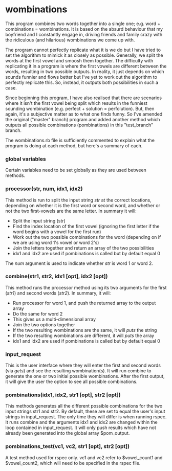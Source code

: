 # wombinations

This program combines two words together into a single one; e.g. word + combinations = wombinations. It is based on the absurd behaviour that my boyfriend and I constantly engage in, driving friends and family crazy with the ridiculous (and hilarious) wombinations we come up with.

The program cannot perfectly replicate what it is we do but I have tried to set the algorithm to mimick it as closely as possible. Generally, we split the words at the first vowel and smoosh them together. The difficulty with replicating it in a program is where the first vowels are different between the words, resulting in two possible outputs. In reality, it just depends on which sounds funnier and flows better but I've yet to work out the algorithm to perfectly replicate this. So, instead, it outputs both possibilities in such a case. 

Since beginning this program, I have also realised that there are scenarios where it isn't the first vowel being split which results in the funniest sounding wombination (e.g. perfect + solution = perfolution). But, then again, it's a subjective matter as to what one finds funny. So I've amended the original ("master" branch) program and added another method which outputs all possible combinations (pombinations) in this "test_branch" branch.

The wombinations.rb file is sufficiently commented to explain what the program is doing at each method, but here's a summary of each.

### global variables
Certain variables need to be set globally as they are used between methods.

### processor(str, num, idx1, idx2)
This method is run to split the input string _str_ at the correct locations, depending on whether it is the first word or second word, and whether or not the two first-vowels are the same letter. In summary it will:
- Split the input string (str)
- Find the index location of the first vowel (ignoring the first letter if the word begins with a vowel for the first run)
- Work out the two possible combinations for the word (depending on if we are using word 1's vowel or word 2's)
- Join the letters together and return an array of the two possibilities
- idx1 and idx2 are used if pombinations is called but by default equal 0

The _num_ argument is used to indicate whether _str_ is word 1 or word 2.

### combine(str1, str2, idx1 [opt], idx2 [opt])
This method runs the processor method using its two arguments for the first (_str1_) and second words (_str2_). In summary, it will:
- Run processor for word 1, and push the returned array to the output array
- Do the same for word 2
- This gives us a multi-dimensional array
- Join the two options together 
- If the two resulting wombinations are the same, it will _puts_ the string
- If the two resulting wombinations are different, it will _puts_ the array
- idx1 and idx2 are used if pombinations is called but by default equal 0

### input_request
This is the user interface where they will enter the first and second words (via _gets_) and see the resulting wombination(s). It will run combine to generate the one or two initial possible wombinations. After the first output, it will give the user the option to see all possible combinations.

### pombinations(idx1, idx2, str1 [opt], str2 [opt])
This methods generates all the different possible combinations for the two input strings str1 and str2. By default, these are set to equal the user's input strings in input_request. The only time they will differ is when running rspec. It runs combine and the arguments idx1 and idx2 are changed within the loop contained in input_request. It will only push results which have not already been generated into the global array $pom_output.

### pombinations_test(vc1, vc2, str1 [opt], str2 [opt])
A test method used for rspec only. vc1 and vc2 refer to $vowel_count1 and $vowel_count2, which will need to be specified in the rspec file.

